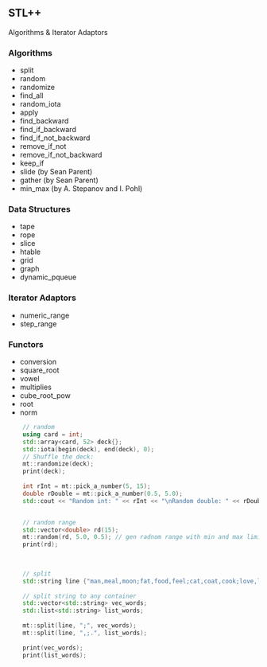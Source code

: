 ## STL++ 
 Algorithms &amp; Iterator Adaptors

### Algorithms

* split
* random
* randomize
* find_all
* random_iota
* apply
* find_backward
* find_if_backward
* find_if_not_backward
* remove_if_not 
* remove_if_not_backward
* keep_if
* slide (by Sean Parent)
* gather (by Sean Parent)
* min_max (by A. Stepanov and I. Pohl)

### Data Structures
* tape
* rope
* slice
* htable
* grid
* graph
* dynamic_pqueue

### Iterator Adaptors
* numeric_range
* step_range

### Functors
* conversion
* square_root
* vowel
* multiplies
* cube_root_pow
* root
* norm


``` cpp
	// random
	using card = int;
	std::array<card, 52> deck{};
	std::iota(begin(deck), end(deck), 0);
	// Shuffle the deck:
	mt::randomize(deck);
	print(deck);
	
	int rInt = mt::pick_a_number(5, 15);
	double rDouble = mt::pick_a_number(0.5, 5.0);
	std::cout << "Random int: " << rInt << "\nRandom double: " << rDouble << '\n';


	// random range
	std::vector<double> rd(15);
	mt::random(rd, 5.0, 0.5); // gen radnom range with min and max limit
	print(rd);

	
	
	// split
	std::string line {"man,meal,moon;fat,food,feel;cat,coat,cook;love,leg,lunch"};
	
	// split string to any container
	std::vector<std::string> vec_words;
	std::list<std::string> list_words;
	
	mt::split(line, ";", vec_words);
	mt::split(line, ",;.", list_words);
	
	print(vec_words);
	print(list_words);

``` 

